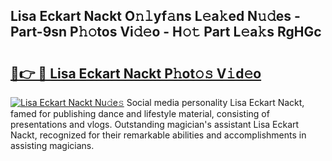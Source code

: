 ## Lisa Eckart Nackt O𝚗𝚕yf𝚊ns L𝚎a𝚔ed N𝚞𝚍es - Part-9sn P𝚑𝚘tos Vi𝚍𝚎o - H𝚘𝚝 Part L𝚎a𝚔s RgHGc

# <h2><a href="http://kf1g2g.oniu.top/?m=Lisa+Eckart+Nackt">🔗👉 🔴 Lisa Eckart Nackt P𝚑ot𝚘𝚜 V𝚒d𝚎o</a></h2>

[![Lisa Eckart Nackt Nu𝚍e𝚜](https://i.imgur.com/0qMVB7G.gif)](http://kf1g2g.oniu.top/?m=Lisa+Eckart+Nackt)
Social media personality Lisa Eckart Nackt, famed for publishing dance and lifestyle material, consisting of presentations and vlogs. Outstanding magician's assistant Lisa Eckart Nackt, recognized for their remarkable abilities and accomplishments in assisting magicians.  
